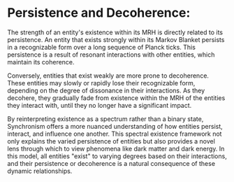 # Persistence and Decoherence:

The strength of an entity\'s existence within its MRH is directly
related to its persistence. An entity that exists strongly within its
Markov Blanket persists in a recognizable form over a long sequence of
Planck ticks. This persistence is a result of resonant interactions with
other entities, which maintain its coherence.

Conversely, entities that exist weakly are more prone to decoherence.
These entities may slowly or rapidly lose their recognizable form,
depending on the degree of dissonance in their interactions. As they
decohere, they gradually fade from existence within the MRH of the
entities they interact with, until they no longer have a significant
impact.

By reinterpreting existence as a spectrum rather than a binary state,
Synchronism offers a more nuanced understanding of how entities persist,
interact, and influence one another. This spectral existence framework
not only explains the varied persistence of entities but also provides a
novel lens through which to view phenomena like dark matter and dark
energy. In this model, all entities \"exist\" to varying degrees based
on their interactions, and their persistence or decoherence is a natural
consequence of these dynamic relationships.